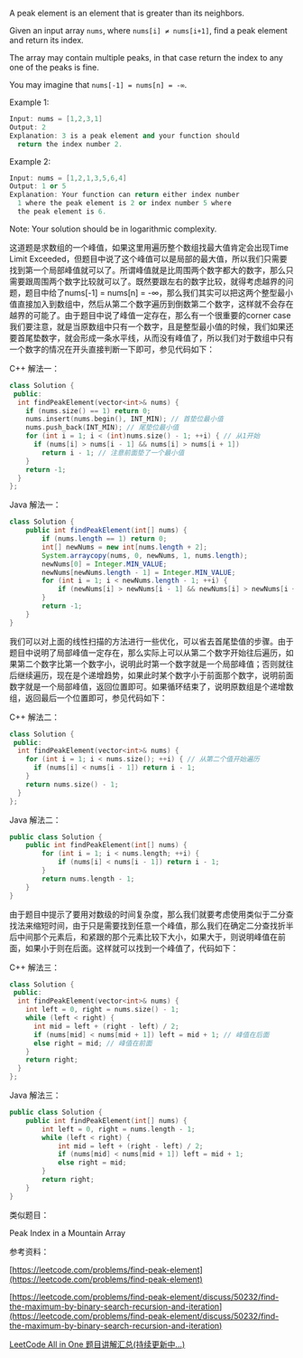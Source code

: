 A peak element is an element that is greater than its neighbors.

Given an input array `nums`, where `nums[i] ≠ nums[i+1]`, find a peak element and return its index.

The array may contain multiple peaks, in that case return the index to any one of the peaks is fine.

You may imagine that `nums[-1] = nums[n] = -∞`.

Example 1:

```cpp
Input: nums = [1,2,3,1]
Output: 2
Explanation: 3 is a peak element and your function should
  return the index number 2.
```

Example 2:

```cpp
Input: nums = [1,2,1,3,5,6,4]
Output: 1 or 5 
Explanation: Your function can return either index number
  1 where the peak element is 2 or index number 5 where
  the peak element is 6.
```

Note: Your solution should be in logarithmic complexity.

这道题是求数组的一个峰值，如果这里用遍历整个数组找最大值肯定会出现Time Limit Exceeded，但题目中说了这个峰值可以是局部的最大值，所以我们只需要找到第一个局部峰值就可以了。所谓峰值就是比周围两个数字都大的数字，那么只需要跟周围两个数字比较就可以了。既然要跟左右的数字比较，就得考虑越界的问题，题目中给了nums[-1] = nums[n] = -∞，那么我们其实可以把这两个整型最小值直接加入到数组中，然后从第二个数字遍历到倒数第二个数字，这样就不会存在越界的可能了。由于题目中说了峰值一定存在，那么有一个很重要的corner case我们要注意，就是当原数组中只有一个数字，且是整型最小值的时候，我们如果还要首尾垫数字，就会形成一条水平线，从而没有峰值了，所以我们对于数组中只有一个数字的情况在开头直接判断一下即可，参见代码如下：

C++ 解法一：

```cpp
class Solution {
 public:
  int findPeakElement(vector<int>& nums) {
    if (nums.size() == 1) return 0;
    nums.insert(nums.begin(), INT_MIN); // 首垫位最小值
    nums.push_back(INT_MIN); // 尾垫位最小值
    for (int i = 1; i < (int)nums.size() - 1; ++i) { // 从1开始
      if (nums[i] > nums[i - 1] && nums[i] > nums[i + 1])
        return i - 1; // 注意前面垫了一个最小值
    }
    return -1;
  }
};
```

Java 解法一：

```java
class Solution {
    public int findPeakElement(int[] nums) {
        if (nums.length == 1) return 0;
        int[] newNums = new int[nums.length + 2];
        System.arraycopy(nums, 0, newNums, 1, nums.length);
        newNums[0] = Integer.MIN_VALUE;
        newNums[newNums.length - 1] = Integer.MIN_VALUE;
        for (int i = 1; i < newNums.length - 1; ++i) {
            if (newNums[i] > newNums[i - 1] && newNums[i] > newNums[i + 1]) return i - 1;
        }
        return -1;
    }
}
```

我们可以对上面的线性扫描的方法进行一些优化，可以省去首尾垫值的步骤。由于题目中说明了局部峰值一定存在，那么实际上可以从第二个数字开始往后遍历，如果第二个数字比第一个数字小，说明此时第一个数字就是一个局部峰值；否则就往后继续遍历，现在是个递增趋势，如果此时某个数字小于前面那个数字，说明前面数字就是一个局部峰值，返回位置即可。如果循环结束了，说明原数组是个递增数组，返回最后一个位置即可，参见代码如下：

C++ 解法二：

```cpp
class Solution {
 public:
  int findPeakElement(vector<int>& nums) {
    for (int i = 1; i < nums.size(); ++i) { // 从第二个值开始遍历
      if (nums[i] < nums[i - 1]) return i - 1;
    }
    return nums.size() - 1;
  }
};
```

Java 解法二：

```cpp
public class Solution {
    public int findPeakElement(int[] nums) {
        for (int i = 1; i < nums.length; ++i) {
            if (nums[i] < nums[i - 1]) return i - 1;
        }
        return nums.length - 1;
    }
}
```

由于题目中提示了要用对数级的时间复杂度，那么我们就要考虑使用类似于二分查找法来缩短时间，由于只是需要找到任意一个峰值，那么我们在确定二分查找折半后中间那个元素后，和紧跟的那个元素比较下大小，如果大于，则说明峰值在前面，如果小于则在后面。这样就可以找到一个峰值了，代码如下：

C++ 解法三：

```cpp
class Solution {
 public:
  int findPeakElement(vector<int>& nums) {
    int left = 0, right = nums.size() - 1;
    while (left < right) {
      int mid = left + (right - left) / 2;
      if (nums[mid] < nums[mid + 1]) left = mid + 1; // 峰值在后面
      else right = mid; // 峰值在前面
    }
    return right;
  }
};
```

Java 解法三：

```cpp
public class Solution {
    public int findPeakElement(int[] nums) {
        int left = 0, right = nums.length - 1;
        while (left < right) {
            int mid = left + (right - left) / 2;
            if (nums[mid] < nums[mid + 1]) left = mid + 1;
            else right = mid;
        }
        return right;
    }
}
```

类似题目：

Peak Index in a Mountain Array

参考资料：

[https://leetcode.com/problems/find-peak-element](https://leetcode.com/problems/find-peak-element)

[https://leetcode.com/problems/find-peak-element/discuss/50232/find-the-maximum-by-binary-search-recursion-and-iteration](https://leetcode.com/problems/find-peak-element/discuss/50232/find-the-maximum-by-binary-search-recursion-and-iteration)

[LeetCode All in One 题目讲解汇总(持续更新中...)](http://www.cnblogs.com/grandyang/p/4606334.html)